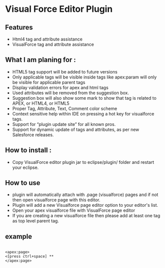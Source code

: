 # Visual Force Editor Plugin #


## Features ##
  * Html4 tag and attribute assistance 
  * VisualForce tag and attribute assistance

## What I am planing for : ##
  * HTML5 tag support will be added to future versions 
  * Only applicable tags will be visible inside tags like apex:param will only be visible for applicable parent tags
  * Display validation errors for apex and html tags
  * Used attributes will be removed from the suggestion box.
  * Suggestion box will also show some mark to show that tag is related to APEX, or HTML4, or HTML5
  * Proper Tag, Attribute, Text, Comment color scheme
  * Context sensitive help within IDE on pressing a hot key for visualforce tags. 
  * Support for “plugin update site” for all known pros.
  * Support for dynamic update of tags and attributes, as per new Salesforce releases.

## How to install : ##

  * Copy VisualForce editor plugin jar to eclipse/plugin/ folder and restart your eclipse.

## How to use ##
  * plugin will automatically attach with .page (visualforce) pages and if not then open visualforce page with this editor.
  * Plugin will add a new Visualforce page editor option to your editor's list.
  * Open your apex visualforce file with VisualForce page editor
  * If you are creating a new visualforce file then please add at least one tag as top level parent tag.

## example ##
<code>
&lt;apex:page&gt;
&lt;[press ctrl+space] **
&lt;/apex:page&gt;
</code>
